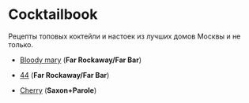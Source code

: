 # Cocktailbook

Рецепты топовых коктейли и настоек из лучших домов Москвы и не только.

* [Bloody mary](https://github.com/danila-initiative/cocktailbook/blob/main/bloody%20mary.md)  (**Far Rockaway/Far Bar**)

* [44](https://github.com/danila-initiative/cocktailbook/blob/main/44.md) (**Far Rockaway/Far Bar**)
  
* [Cherry](https://github.com/danila-initiative/cocktailbook/blob/main/cherry.md) (**Saxon+Parole**)
